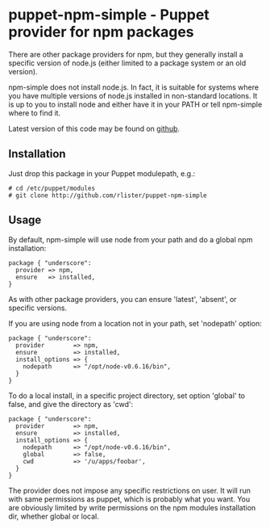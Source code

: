 puppet-npm-simple - Puppet provider for npm packages
====================================================

There are other package providers for npm, but they generally install
a specific version of node.js (either limited to a package system or
an old version).

npm-simple does not install node.js. In fact, it is suitable for
systems where you have multiple versions of node.js installed in
non-standard locations. It is up to you to install node and either
have it in your PATH or tell npm-simple where to find it.
    
Latest version of this code may be found on
[github](http://github.com/rlister/puppet-npm-simple).

Installation
------------

Just drop this package in your Puppet modulepath, e.g.:

    # cd /etc/puppet/modules
    # git clone http://github.com/rlister/puppet-npm-simple

Usage
-----

By default, npm-simple will use node from your path and do a global
npm installation:

    package { "underscore":
      provider => npm,
      ensure   => installed,
    }

As with other package providers, you can ensure 'latest', 'absent', or
specific versions.

If you are using node from a location not in your path, set 'nodepath'
option:
    
    package { "underscore":
      provider        => npm,
      ensure          => installed,
      install_options => {
        nodepath      => "/opt/node-v0.6.16/bin",
      }
    }

To do a local install, in a specific project directory, set option
'global' to false, and give the directory as 'cwd':

    package { "underscore":
      provider        => npm,
      ensure          => installed,
      install_options => {
        nodepath      => "/opt/node-v0.6.16/bin",
        global        => false,
        cwd           => '/u/apps/foobar',
      }
    }

The provider does not impose any specific restrictions on user. It
will run with same permissions as puppet, which is probably what you
want. You are obviously limited by write permissions on the npm
modules installation dir, whether global or local.
